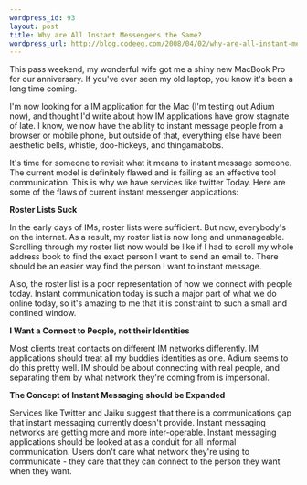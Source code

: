 ```yaml
--- 
wordpress_id: 93
layout: post
title: Why are All Instant Messengers the Same?
wordpress_url: http://blog.codeeg.com/2008/04/02/why-are-all-instant-messengers-the-same/
---
```

This pass weekend, my wonderful wife got me a shiny new MacBook Pro for our anniversary.  If you've ever seen my old laptop, you know it's been a long time coming.

I'm now looking for a IM application for the Mac (I'm testing out Adium now), and thought I'd write about how IM applications have grow stagnate of late.   I know, we now have the ability to instant message people from a browser or mobile phone, but outside of that, everything else have been aesthetic bells, whistle, doo-hickeys, and thingamabobs.

It's time for someone to revisit what it means to instant message someone.  The current model is definitely flawed and is failing as an effective tool communication.  This is why we have services like twitter Today.  Here are some of the flaws of current instant messenger applications:

<strong>Roster Lists Suck</strong>

In the early days of IMs, roster lists were sufficient.  But now, everybody's on the internet.  As a result, my roster list is now long and unmanageable.   Scrolling through my roster list now would be like if I had to scroll my whole address book to find the exact person I want to send an email to.  There should be an easier way find the person I want to instant message.

Also, the roster list is a poor representation of how we connect with people today.  Instant communication today is such a major part of what we do online today, so it's amazing to me that it is constraint to such a small and confined window.

<strong>I Want a Connect to People, not their Identities</strong>

Most clients treat contacts on different IM networks differently.   IM applications should treat all my buddies identities as one.  Adium seems to do this pretty well.  IM should be about connecting with real people, and separating them by what network they're coming from is impersonal.

<strong>The Concept of Instant Messaging should be Expanded</strong>

Services like Twitter and Jaiku suggest that there is a communications gap that instant messaging currently doesn't provide.  Instant messaging networks are getting more and more inter-operable.  Instant messaging applications should be looked at as a conduit for all informal communication.  Users don't care what network they're using to communicate - they care that they can connect to the person they want when they want.
